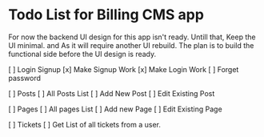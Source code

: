 # Todo List for Billing CMS app

For now the backend UI design for this app isn't ready.
Untill that, Keep the UI minimal. and As it will require another UI rebuild.
The plan is to build the functional side before the UI design is ready.

[ ] Login Signup
    [x] Make Signup Work
    [x] Make Login Work
    [ ] Forget password

[ ] Posts
    [ ] All Posts List
    [ ] Add New Post
    [ ] Edit Existing Post

[ ] Pages
    [ ] All pages List
    [ ] Add new Page
    [ ] Edit Existing Page

[ ] Tickets
    [ ] Get List of all tickets from a user.